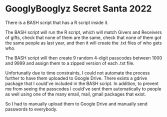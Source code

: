 # GooglyBooglyz Secret Santa 2022
There is a BASH script that has a R script inside it. 

The BASH script will run the R script, which will match Givers and Receivers of gifts, check that none of them are the same, check that none of them got the same people as last year, and then it will create the .txt files of who gets who. 

The BASH script will then create 9 random 4-digit passcodes between 1000 and 9999 and assign them to a zipped version of each .txt file.

Unfortunatly due to time constraints, I could not automate the process further to have them uploaded to Google Drive. There exists a gdrive package that I could've included in the BASH script. In addition, to prevent me from seeing the passcodes I could've sent them automatically to people as well using one of the many email, mail, gmail packages that exist.

So I had to manually upload them to Google Drive and manually send passwords to everybody.
